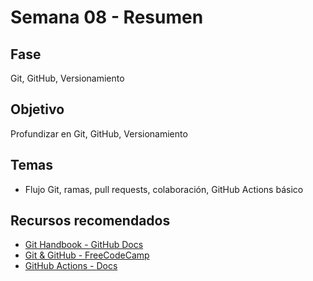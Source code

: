 # Semana 08 - Resumen

## Fase
Git, GitHub, Versionamiento

## Objetivo
Profundizar en Git, GitHub, Versionamiento

## Temas
- Flujo Git, ramas, pull requests, colaboración, GitHub Actions básico

## Recursos recomendados
- [Git Handbook - GitHub Docs](https://docs.github.com/en/get-started/using-git)
- [Git & GitHub - FreeCodeCamp](https://www.freecodecamp.org/news/git-and-github-for-beginners/)
- [GitHub Actions - Docs](https://docs.github.com/en/actions)
